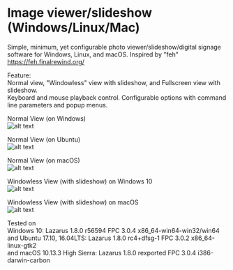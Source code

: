 # Image viewer/slideshow (Windows/Linux/Mac)
Simple, minimum, yet configurable photo viewer/slideshow/digital signage software for Windows, Linux, and macOS. Inspired by "feh" https://feh.finalrewind.org/

Feature:  
Normal view, "Windowless" view with slideshow, and Fullscreen view with slideshow.   
Keyboard and mouse playback control. 
Configurable options with command line parameters and popup menus.  

Normal View (on Windows)  
![alt text](https://github.com/torumyax/Image-viewer/blob/master/files/bin/ImageViewerScreenshot1.png?raw=true)

Normal View (on Ubuntu)  
![alt text](https://github.com/torumyax/Image-viewer/blob/master/files/bin/Screenshot%20from%202018-02-20%2021-19-26.jpg?raw=true)

Normal View (on macOS)  
![alt text](https://github.com/torumyax/Image-viewer/blob/master/files/bin/Mac%202018-02-20%2018.34.57.png?raw=true)

Windowless View (with slideshow) on Windows 10  
![alt text](https://github.com/torumyax/Image-viewer/blob/master/files/bin/ImageViewerScreenshot3.png?raw=true)

Windowless View (with slideshow) on macOS  
![alt text](https://github.com/torumyax/Image-viewer/blob/master/files/bin/macOS-inFrameScreenshot-2018-02-20%2023.56.00.png?raw=true)


Tested on  
Windows 10: Lazarus 1.8.0 r56594 FPC 3.0.4 x86_64-win64-win32/win64  
and Ubuntu 17.10, 16.04LTS: Lazarus 1.8.0 rc4+dfsg-1 FPC 3.0.2 x86_64-linux-gtk2  
and macOS 10.13.3 High Sierra: Lazarus 1.8.0 rexported FPC 3.0.4 i386-darwin-carbon  
